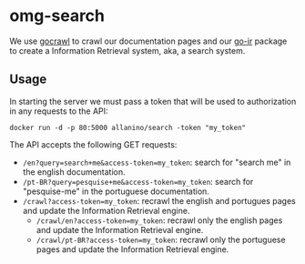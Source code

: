 omg-search
==========

We use [gocrawl] to crawl our documentation pages and our [go-ir] package to create a Information Retrieval system, aka, a search system.

Usage
-----

In starting the server we must pass a token that will be used to authorization in any requests to the API: 
```
docker run -d -p 80:5000 allanino/search -token "my_token"
```

The API accepts the following GET requests:

  * `/en?query=search+me&access-token=my_token`: search for "search me" in the english documentation.
  * `/pt-BR?query=pesquise+me&access-token=my_token`: search for "pesquise-me" in the portuguese documentation.
  * `/crawl?access-token=my_token`: recrawl the english and portugues pages and update the Information Retrieval engine.
    * `/crawl/en?access-token=my_token`: recrawl only the english pages and update the Information Retrieval engine.
    * `/crawl/pt-BR?access-token=my_token`: recrawl only the portuguese pages and update the Information Retrieval engine.

[go-ir]:https://github.com/allanino/go-ir
[gocrawl]:https://github.com/PuerkitoBio/gocrawl
